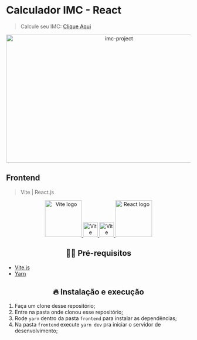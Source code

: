 # Calculador IMC - React

>Calcule seu IMC: <a href=https://silva-leo.github.io/Calculador-IMC-React/>Clique Aqui</a>

<div align="center">

<img alt="imc-project" src="https://user-images.githubusercontent.com/87882835/153432915-b7d60814-95dc-47eb-ac41-12481bffd81a.png" height="350px" width="600px"></div>

## Frontend

> Vite | React.js
<div align="center">
 
<a href="https://vitejs.dev" target="_blank">
  <img width="100" src="https://vitejs.dev/logo.svg" alt="Vite logo">
</a>
<a href="https://github.com/Silva-Leo/TypeScript-SImple-App">
  <img width="40" src="https://3.bp.blogspot.com/-bNbqH1Ll5BY/XD97Ife_ioI/AAAAAAAA9Mk/ipwUBBWtGgoEUNu7m7AaYGyvw1DxBR97QCLcBGAs/s1600/Fundo%2Btransparente%2B1900x1900.png" alt="Vite logo">
</a>
<a href="https://github.com/Silva-Leo/TypeScript-SImple-App">
  <img width="40" src="https://3.bp.blogspot.com/-bNbqH1Ll5BY/XD97Ife_ioI/AAAAAAAA9Mk/ipwUBBWtGgoEUNu7m7AaYGyvw1DxBR97QCLcBGAs/s1600/Fundo%2Btransparente%2B1900x1900.png" alt="Vite logo">
</a>
<a href="https://www.typescriptlang.org/" target="_blank">
  <img width="100" src="https://cdn.jsdelivr.net/gh/devicons/devicon/icons/react/react-original.svg"  alt="React logo"/>
</a>

</div>
  
<div align="center">
  
## ✋🏻 Pré-requisitos

</div>

- [Vite.js](https://vitejs.dev)
- [Yarn](https://yarnpkg.com/pt-BR/docs/install)

<div align="center">
 
## 🔥 Instalação e execução

 </div>
 
1. Faça um clone desse repositório;
2. Entre na pasta onde clonou esse repositório;
3. Rode `yarn` dentro da pasta `frontend` para instalar as dependências;
4. Na pasta `frontend` execute `yarn dev` pra iniciar o servidor de desenvolvimento;


